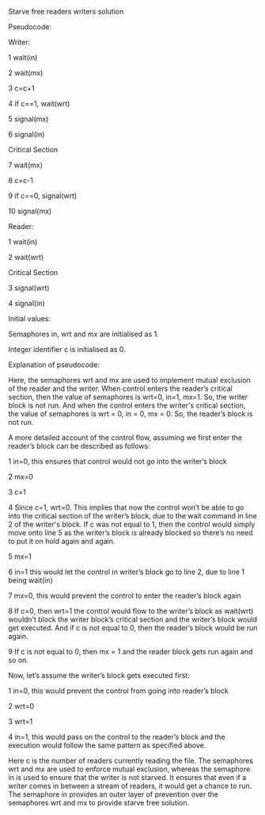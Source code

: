 Starve free readers writers solution


Pseudocode:


Writer:


1 wait(in)

2 wait(mx)

3 c=c+1

4 if c==1, wait(wrt)

5 signal(mx)

6 signal(in)

Critical Section

7 wait(mx)

8 c=c-1

9 if c==0, signal(wrt)

10 signal(mx)


Reader:


1 wait(in)

2 wait(wrt)

Critical Section

3 signal(wrt)

4 signal(in)


Initial values:


Semaphores in, wrt and mx are initialised as 1.

Integer identifier c is initialised as 0.


Explanation of pseudocode:


Here, the semaphores wrt and mx are used to implement mutual exclusion of the reader and the writer. When control enters the reader’s critical section, then the value of semaphores is wrt=0, in=1, mx=1. So, the writer block is not run. And when the control enters the writer's critical section, the value of semaphores is wrt = 0, in = 0, mx = 0. So, the reader’s block is not run.


A more detailed account of the control flow, assuming we first enter the reader’s block can be described as follows:


1 in=0, this ensures that control would not go into the writer’s block

2 mx=0

3 c=1

4 Since c=1, wrt=0. This implies that now the control won’t be able to go into the critical section of the writer’s block, due to the wait command in line 2 of the writer's block. If c was not equal to 1, then the control would simply move onto line 5 as the writer’s block is already blocked so there’s no need to put it on hold again and again.

5 mx=1

6 in=1 this would let the control in writer’s block go to line 2, due to line 1 being wait(in)

7 mx=0, this would prevent the control to enter the reader’s block again

8 If c=0, then wrt=1 the control would flow to the writer’s block as wait(wrt) wouldn’t block the writer block’s critical section and the writer’s block would get executed. And if c is not equal to 0, then the reader’s block would be run again.

9 If c is not equal to 0, then mx = 1 and the reader block gets run again and so on.


Now, let’s assume the writer’s block gets executed first:


1 in=0, this would prevent the control from going into reader’s block

2 wrt=0

3 wrt=1

4 in=1, this would pass on the control to the reader’s block and the execution would follow the same pattern as specified above.


Here c is the number of readers currently reading the file. The semaphores wrt and mx are used to enforce mutual exclusion, whereas the semaphore in is used to ensure that the writer is not starved. It ensures that even if a writer comes in between a stream of readers, it would get a chance to run. The semaphore in provides an outer layer of prevention over the semaphores wrt and mx to provide starve free solution.
